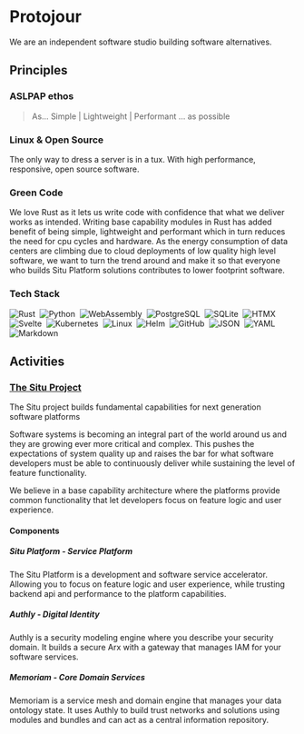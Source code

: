# Protojour

We are an independent software studio building software alternatives.


## Principles

### ASLPAP ethos
> As…  Simple | Lightweight | Performant  … as possible

### Linux & Open Source
The only way to dress a server is in a tux.
With high performance, responsive, open source software. 

### Green Code
We love Rust as it lets us write code with confidence that what we deliver works as intended. 
Writing base capability modules in Rust has added benefit of being simple, lightweight and performant which in turn reduces the need for cpu cycles and hardware.
As the energy consumption of data centers are climbing due to cloud deployments of low quality high level software, we want to turn the trend around and make it so that everyone who builds Situ Platform solutions contributes to lower footprint software.

### Tech Stack
![Rust](https://img.shields.io/badge/Rust-%23000000.svg?e&logo=rust&logoColor=white)&nbsp;
![Python](https://img.shields.io/badge/Python-3776AB?logo=python&logoColor=fff)&nbsp;
![WebAssembly](https://img.shields.io/badge/WebAssembly-654FF0?logo=webassembly&logoColor=fff)&nbsp;
![PostgreSQL](https://img.shields.io/badge/PostgreSQL-4169e1?style=flat&logo=PostgreSQL&logoColor=white)&nbsp;
![SQLite](https://img.shields.io/badge/SQLite-003B57?style=flat-square&logo=SQLite&logoColor=white)&nbsp;
![HTMX](https://img.shields.io/badge/HTMX-36C?logo=htmx&logoColor=fff)&nbsp;
![Svelte](https://img.shields.io/badge/Svelte-%23f1413d.svg?logo=svelte&logoColor=white)&nbsp;
![Kubernetes](https://img.shields.io/badge/Kubernetes-326CE5?logo=kubernetes&logoColor=fff)&nbsp;
![Linux](https://img.shields.io/badge/Linux-FCC624?logo=linux&logoColor=black)&nbsp;
![Helm](https://img.shields.io/badge/Helm-0F1689?logo=helm&logoColor=fff)&nbsp;
![GitHub](https://img.shields.io/badge/GitHub-%23121011.svg?logo=github&logoColor=white)&nbsp;
![JSON](https://img.shields.io/badge/JSON-000?logo=json&logoColor=fff)&nbsp;
![YAML](https://img.shields.io/badge/YAML-CB171E?logo=yaml&logoColor=fff)&nbsp;
![Markdown](https://img.shields.io/badge/Markdown-%23000000.svg?logo=markdown&logoColor=white)&nbsp;


## Activities
### [The Situ Project](https://github.com/protojour/situ/wiki)

The Situ project builds fundamental capabilities for next generation software platforms

Software systems is becoming an integral part of the world around us and they are growing ever more critical and complex. 
This pushes the expectations of system quality up and raises the bar for what software developers must be able to continuously deliver while sustaining the level of feature functionality.

We believe in a base capability architecture where the platforms provide common functionality that let developers focus on feature logic and user experience.

#### Components
##### Situ Platform - Service Platform
The Situ Platform is a development and software service accelerator. Allowing you to focus on feature logic and user experience, while trusting backend api and performance to the platform capabilities.

##### Authly - Digital Identity
Authly is a security modeling engine where you describe your security domain. It builds a secure Arx with a gateway that manages IAM for your software services.

##### Memoriam - Core Domain Services
Memoriam is a service mesh and domain engine that manages your data ontology state. It uses Authly to build trust networks and solutions using modules and bundles and can act as a central information repository.
